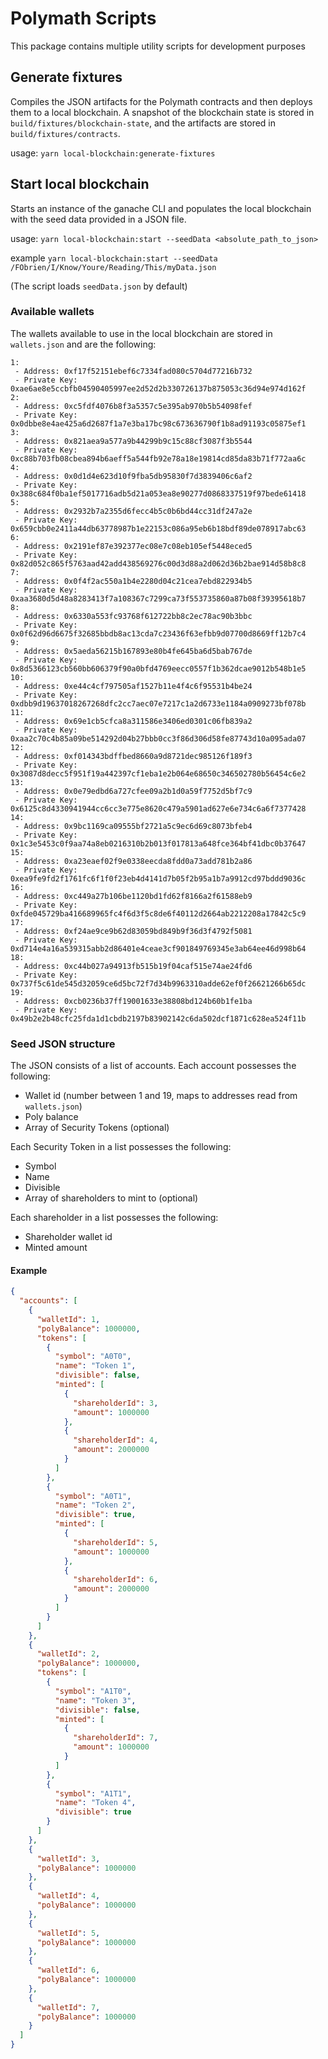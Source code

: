 # Polymath Scripts

This package contains multiple utility scripts for development purposes

## Generate fixtures

Compiles the JSON artifacts for the Polymath contracts and then deploys them to a local blockchain. A snapshot of the blockchain state is stored in `build/fixtures/blockchain-state`, and the artifacts are stored in `build/fixtures/contracts`.

usage: `yarn local-blockchain:generate-fixtures`

## Start local blockchain

Starts an instance of the ganache CLI and populates the local blockchain with the seed data provided in a JSON file.

usage: `yarn local-blockchain:start --seedData <absolute_path_to_json>`

example `yarn local-blockchain:start --seedData /FObrien/I/Know/Youre/Reading/This/myData.json`

(The script loads `seedData.json` by default)

### Available wallets

The wallets available to use in the local blockchain are stored in `wallets.json` and are the following:

```
1:
 - Address: 0xf17f52151ebef6c7334fad080c5704d77216b732
 - Private Key: 0xae6ae8e5ccbfb04590405997ee2d52d2b330726137b875053c36d94e974d162f
2:
 - Address: 0xc5fdf4076b8f3a5357c5e395ab970b5b54098fef
 - Private Key: 0x0dbbe8e4ae425a6d2687f1a7e3ba17bc98c673636790f1b8ad91193c05875ef1
3:
 - Address: 0x821aea9a577a9b44299b9c15c88cf3087f3b5544
 - Private Key: 0xc88b703fb08cbea894b6aeff5a544fb92e78a18e19814cd85da83b71f772aa6c
4:
 - Address: 0x0d1d4e623d10f9fba5db95830f7d3839406c6af2
 - Private Key: 0x388c684f0ba1ef5017716adb5d21a053ea8e90277d0868337519f97bede61418
5:
 - Address: 0x2932b7a2355d6fecc4b5c0b6bd44cc31df247a2e
 - Private Key: 0x659cbb0e2411a44db63778987b1e22153c086a95eb6b18bdf89de078917abc63
6:
 - Address: 0x2191ef87e392377ec08e7c08eb105ef5448eced5
 - Private Key: 0x82d052c865f5763aad42add438569276c00d3d88a2d062d36b2bae914d58b8c8
7:
 - Address: 0x0f4f2ac550a1b4e2280d04c21cea7ebd822934b5
 - Private Key: 0xaa3680d5d48a8283413f7a108367c7299ca73f553735860a87b08f39395618b7
8:
 - Address: 0x6330a553fc93768f612722bb8c2ec78ac90b3bbc
 - Private Key: 0x0f62d96d6675f32685bbdb8ac13cda7c23436f63efbb9d07700d8669ff12b7c4
9:
 - Address: 0x5aeda56215b167893e80b4fe645ba6d5bab767de
 - Private Key: 0x8d5366123cb560bb606379f90a0bfd4769eecc0557f1b362dcae9012b548b1e5
10:
 - Address: 0xe44c4cf797505af1527b11e4f4c6f95531b4be24
 - Private Key: 0xdbb9d19637018267268dfc2cc7aec07e7217c1a2d6733e1184a0909273bf078b
11:
 - Address: 0x69e1cb5cfca8a311586e3406ed0301c06fb839a2
 - Private Key: 0xaa2c70c4b85a09be514292d04b27bbb0cc3f86d306d58fe87743d10a095ada07
12:
 - Address: 0xf014343bdffbed8660a9d8721dec985126f189f3
 - Private Key: 0x3087d8decc5f951f19a442397cf1eba1e2b064e68650c346502780b56454c6e2
13:
 - Address: 0x0e79edbd6a727cfee09a2b1d0a59f7752d5bf7c9
 - Private Key: 0x6125c8d4330941944cc6cc3e775e8620c479a5901ad627e6e734c6a6f7377428
14:
 - Address: 0x9bc1169ca09555bf2721a5c9ec6d69c8073bfeb4
 - Private Key: 0x1c3e5453c0f9aa74a8eb0216310b2b013f017813a648fce364bf41dbc0b37647
15:
 - Address: 0xa23eaef02f9e0338eecda8fdd0a73add781b2a86
 - Private Key: 0xea9fe9fd2f1761fc6f1f0f23eb4d4141d7b05f2b95a1b7a9912cd97bddd9036c
16:
 - Address: 0xc449a27b106be1120bd1fd62f8166a2f61588eb9
 - Private Key: 0xfde045729ba416689965fc4f6d3f5c8de6f40112d2664ab2212208a17842c5c9
17:
 - Address: 0xf24ae9ce9b62d83059bd849b9f36d3f4792f5081
 - Private Key: 0xd714e4a16a539315abb2d86401e4ceae3cf901849769345e3ab64ee46d998b64
18:
 - Address: 0xc44b027a94913fb515b19f04caf515e74ae24fd6
 - Private Key: 0x737f5c61de545d32059ce6d5bc72f7d34b9963310adde62ef0f26621266b65dc
19:
 - Address: 0xcb0236b37ff19001633e38808bd124b60b1fe1ba
 - Private Key: 0x49b2e2b48cfc25fda1d1cbdb2197b83902142c6da502dcf1871c628ea524f11b
```

### Seed JSON structure

The JSON consists of a list of accounts. Each account possesses the following:

- Wallet id (number between 1 and 19, maps to addresses read from `wallets.json`)
- Poly balance
- Array of Security Tokens (optional)

Each Security Token in a list possesses the following:

- Symbol
- Name
- Divisible
- Array of shareholders to mint to (optional)

Each shareholder in a list possesses the following:

- Shareholder wallet id
- Minted amount

#### Example

```json
{
  "accounts": [
    {
      "walletId": 1,
      "polyBalance": 1000000,
      "tokens": [
        {
          "symbol": "A0T0",
          "name": "Token 1",
          "divisible": false,
          "minted": [
            {
              "shareholderId": 3,
              "amount": 1000000
            },
            {
              "shareholderId": 4,
              "amount": 2000000
            }
          ]
        },
        {
          "symbol": "A0T1",
          "name": "Token 2",
          "divisible": true,
          "minted": [
            {
              "shareholderId": 5,
              "amount": 1000000
            },
            {
              "shareholderId": 6,
              "amount": 2000000
            }
          ]
        }
      ]
    },
    {
      "walletId": 2,
      "polyBalance": 1000000,
      "tokens": [
        {
          "symbol": "A1T0",
          "name": "Token 3",
          "divisible": false,
          "minted": [
            {
              "shareholderId": 7,
              "amount": 1000000
            }
          ]
        },
        {
          "symbol": "A1T1",
          "name": "Token 4",
          "divisible": true
        }
      ]
    },
    {
      "walletId": 3,
      "polyBalance": 1000000
    },
    {
      "walletId": 4,
      "polyBalance": 1000000
    },
    {
      "walletId": 5,
      "polyBalance": 1000000
    },
    {
      "walletId": 6,
      "polyBalance": 1000000
    },
    {
      "walletId": 7,
      "polyBalance": 1000000
    }
  ]
}
```
